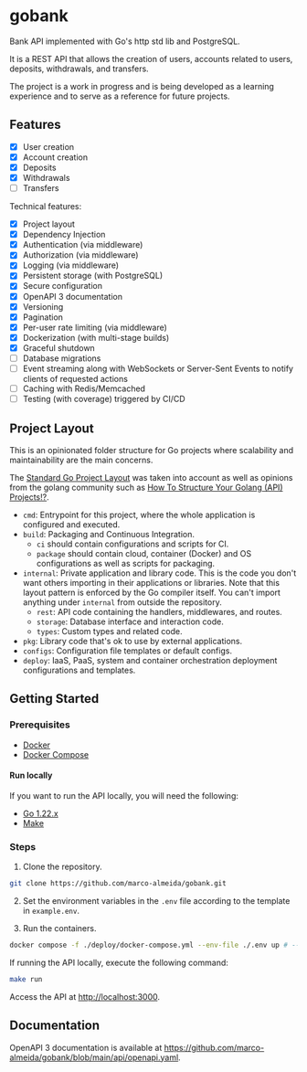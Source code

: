 # gobank

Bank API implemented with Go's http std lib and PostgreSQL.

It is a REST API that allows the creation of users, accounts related to users, deposits, withdrawals, and transfers.

The project is a work in progress and is being developed as a learning experience and to serve as a reference for future projects.

## Features

- [X] User creation
- [x] Account creation
- [x] Deposits
- [x] Withdrawals
- [ ] Transfers

Technical features:

- [x] Project layout
- [x] Dependency Injection
- [x] Authentication (via middleware)
- [x] Authorization (via middleware)
- [x] Logging (via middleware)
- [x] Persistent storage (with PostgreSQL)
- [x] Secure configuration
- [x] OpenAPI 3 documentation
- [x] Versioning
- [x] Pagination
- [x] Per-user rate limiting (via middleware)
- [x] Dockerization (with multi-stage builds)
- [x] Graceful shutdown
- [ ] Database migrations
- [ ] Event streaming along with WebSockets or Server-Sent Events to notify clients of requested actions
- [ ] Caching with Redis/Memcached
- [ ] Testing (with coverage) triggered by CI/CD

## Project Layout

This is an opinionated folder structure for Go projects where scalability and maintainability are the main concerns.

The [Standard Go Project Layout](https://github.com/golang-standards/project-layout/tree/master) was taken into account as well as opinions from the golang community such as [How To Structure Your Golang (API) Projects!?](https://www.youtube.com/watch?v=EqniGcAijDI).

- `cmd`: Entrypoint for this project, where the whole application is configured and executed.
- `build`: Packaging and Continuous Integration.
  - `ci` should contain configurations and scripts for CI.
  - `package` should contain cloud, container (Docker) and OS configurations as well as scripts for packaging.
- `internal`: Private application and library code. This is the code you don't want others importing in their applications or libraries. Note that this layout pattern is enforced by the Go compiler itself. You can't import anything under `internal` from outside the repository.
  - `rest`: API code containing the handlers, middlewares, and routes.
  - `storage`: Database interface and interaction code.
  - `types`: Custom types and related code.
- `pkg`: Library code that's ok to use by external applications.
- `configs`: Configuration file templates or default configs.
- `deploy`: IaaS, PaaS, system and container orchestration deployment configurations and templates.

## Getting Started

### Prerequisites

- [Docker](https://docs.docker.com/get-docker/)
- [Docker Compose](https://docs.docker.com/compose/install/)

#### Run locally

If you want to run the API locally, you will need the following:

- [Go 1.22.x](https://golang.org/dl/)
- [Make](https://www.gnu.org/software/make/)

### Steps

1. Clone the repository.

```sh
git clone https://github.com/marco-almeida/gobank.git
```

2. Set the environment variables in the `.env` file according to the template in `example.env`.

3. Run the containers.

```sh
docker compose -f ./deploy/docker-compose.yml --env-file ./.env up # --build if needed for a new image, -d for detached mode
```

If running the API locally, execute the following command:

```sh
make run
```

Access the API at <http://localhost:3000>.

## Documentation

OpenAPI 3 documentation is available at <https://github.com/marco-almeida/gobank/blob/main/api/openapi.yaml>.
